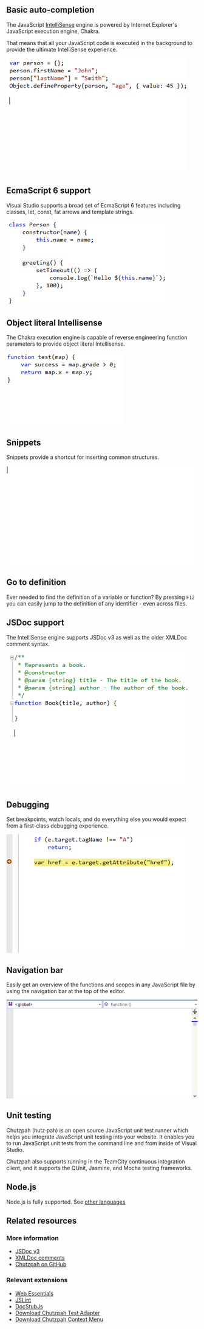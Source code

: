 <properties
			pageTitle="JavaScript"
			description="The JavaScript editor in Visual Studio supports EcmaScript 6 and has the most advanced IntelliSense engine on the market."
			slug="javascript"
			order="300"
			keywords="javascript, jscript, script, dhtml, es3, es5, es6"
/>

## Basic auto-completion
The JavaScript [IntelliSense](http://go.microsoft.com/fwlink/?LinkId=532997) engine is powered by Internet Explorer's JavaScript execution engine, Chakra. 

That means that all your JavaScript code is executed in the background to provide the ultimate IntelliSense experience.

![JavaScript basic auto completion](_assets/javascript-basic-auto-completion.gif)

## EcmaScript 6 support
Visual Studio supports a broad set of EcmaScript 6 features including classes, let, const, fat arrows and template strings.

![EcmaScript 6 support](_assets/javascript-es6.png)

## Object literal Intellisense
The Chakra execution engine is capable of reverse engineering function parameters to provide object literal Intellisense.

![Object literal Intellisense](_assets/javascript-object-literal-intellisense.gif)

## Snippets
Snippets provide a shortcut for inserting common structures.

![JavaScript snippets](_assets/javascript-snippets.gif)

## Go to definition
Ever needed to find the definition of a variable or function? By pressing `F12` you can easily jump to the definition of any identifier - even across files.

## JSDoc support
The IntelliSense engine supports JSDoc v3 as well as the older XMLDoc comment syntax.

![JavaScript JSDoc support](_assets/javascript-jsdoc.gif)

## Debugging
Set breakpoints, watch locals, and do everything else you would expect from a first-class debugging experience.

![JavaScript debugging](_assets/javascript-debugging.gif)

## Navigation bar
Easily get an overview of the functions and scopes in any JavaScript file by using the navigation bar at the top of the editor.

![JavaScript navigation bar](_assets/javascript-navigation-bar.gif)

## Unit testing
Chutzpah (hutz·pah) is an open source JavaScript unit test runner which helps you integrate JavaScript unit testing into your website. It enables you to run JavaScript unit tests from the command line and from inside of Visual Studio. 

Chutzpah also supports running in the TeamCity continuous integration client, and it supports the QUnit, Jasmine, and Mocha testing frameworks.

## Node.js
Node.js is fully supported. See [other languages](/languages/other/#node.js)

<aside role="complementary">

## Related resources

<section>

### More information

- [JSDoc v3](http://usejsdoc.org/)
- [XMLDoc comments](https://msdn.microsoft.com/en-us/library/bb514138.aspx)
- [Chutzpah on GitHub](https://github.com/mmanela/chutzpah/)
</section>

<section>

### Relevant extensions

- [Web Essentials](https://visualstudiogallery.msdn.microsoft.com/ee6e6d8c-c837-41fb-886a-6b50ae2d06a2)
- [JSLint](https://visualstudiogallery.msdn.microsoft.com/ede12aa8-0f80-4e6f-b15c-7a8b3499370e)
- [DocStubJs](https://visualstudiogallery.msdn.microsoft.com/0cb7304b-ad78-4283-ba2b-42804657fcdd)
- [Download Chutzpah Test Adapter](https://visualstudiogallery.msdn.microsoft.com/f8741f04-bae4-4900-81c7-7c9bfb9ed1fe)
- [Download Chutzpah Context Menu](https://visualstudiogallery.msdn.microsoft.com/71a4e9bd-f660-448f-bd92-f5a65d39b7f0)
</section>

</aside>